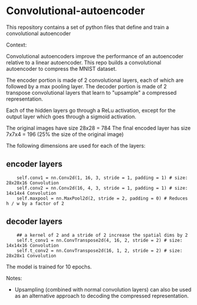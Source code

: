 # Convolutional-autoencoder

This repository contains a set of python files that define and train a convolutional autoencoder

Context:

Convolutional autoencoders improve the performance of an autoencoder relative to a linear autoencoder.
This repo builds a convolutional autoencoder to compress the MNIST dataset.

The encoder portion is made of 2 convolutional layers, each of which are followed by a max pooling layer.
The decoder portion is made of 2 transpose convolutional layers that learn to "upsample" a compressed representation.

Each of the hidden layers go through a ReLu activation, except for the output layer which goes through a sigmoid activation.

The original images have size 28x28 = 784
The final encoded layer has size 7x7x4 = 196 (25% the size of the original image)


The following dimensions are used for each of the layers:

## encoder layers ##
        self.conv1 = nn.Conv2d(1, 16, 3, stride = 1, padding = 1) # size: 28x28x16 Convolution
        self.conv2 = nn.Conv2d(16, 4, 3, stride = 1, padding = 1) # size: 14x14x4 Convolution
        self.maxpool = nn.MaxPool2d(2, stride = 2, padding = 0) # Reduces h / w by a factor of 2

## decoder layers ##
        ## a kernel of 2 and a stride of 2 increase the spatial dims by 2
        self.t_conv1 = nn.ConvTranspose2d(4, 16, 2, stride = 2) # size: 14x14x16 Convolution
        self.t_conv2 = nn.ConvTranspose2d(16, 1, 2, stride = 2) # size: 28x28x1 Convolution
        
The model is trained for 10 epochs.

Notes:
- Upsampling (combined with normal convolution layers) can also be used as an alternative approach to decoding the compressed representation.
